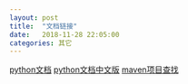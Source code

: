 ```yaml
---
layout: post
title:  "文档链接"
date:   2018-11-28 22:05:00
categories: 其它
---
```



[python文档](https://docs.python.org/2.7/py-modindex.html)
[python文档中文版](https://yiyibooks.cn/yy/python_278/py-modindex.html)
[maven项目查找](https://search.maven.org/)


